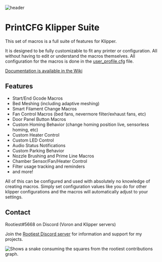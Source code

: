 <!--
 Copyright (C) 2023 Chris Laprade (chris@rootiest.com)

 This file is part of printcfg.

 printcfg is free software: you can redistribute it and/or modify
 it under the terms of the GNU General Public License as published by
 the Free Software Foundation, either version 3 of the License, or
 (at your option) any later version.

 printcfg is distributed in the hope that it will be useful,
 but WITHOUT ANY WARRANTY; without even the implied warranty of
 MERCHANTABILITY or FITNESS FOR A PARTICULAR PURPOSE.  See the
 GNU General Public License for more details.

 You should have received a copy of the GNU General Public License
 along with printcfg.  If not, see <http://www.gnu.org/licenses/>.
-->

<!--
#####################################
##      Printcfg Documentation     ##
##      Version 4.0.0 2023-6-5     ##
#####################################
-->

![header](docs/pretty_header.png)

# PrintCFG Klipper Suite

This set of macros is a full suite of features for Klipper.

It is designed to be fully customizable to fit any printer or configuration. All without having to edit or understand the macros themselves. All configuration for the macros is done in the [user_profile.cfg](profiles/default/variables.cfg) file.

[Documentation is available in the Wiki](https://github.com/rootiest/printcfg/wiki)

## Features

- Start/End Gcode Macros
- Bed Meshing (including adaptive meshing)
- Smart Filament Change Macros
- Fan Control Macros (bed fans, nevermore filter/exhaust fans, etc)
- Door Panel Button Macros
- Custom Homing Behavior (change homing position live, sensorless homing, etc)
- Custom Heater Control
- Custom LED Control
- Audio Status Notifications
- Custom Parking Behavior
- Nozzle Brushing and Prime Line Macros
- Chamber Sensor/Fan/Heater Control
- Filter usage tracking and reminders
- and more!

All of this can be configured and used with absolutely no knowledge of creating macros. Simply set configuration values like you do for other klipper configurations and the macros will automatically adjust to your settings.

## Contact

Rootiest#5668 on Discord (Voron and Klipper servers)

Join the [Rootiest Discord server](https://discord.gg/AYjVSvrVF2) for information and support for my projects.

<picture>
  <source media="(prefers-color-scheme: dark)" srcset="https://raw.githubusercontent.com/rootiest/zippy_guides/main/resources/github-snake-dark.svg">
  <source media="(prefers-color-scheme: light)" srcset="https://raw.githubusercontent.com/rootiest/zippy_guides/main/resources/github-snake.svg">
  <img alt="Shows a snake consuming the squares from the rootiest contributions graph." src="https://raw.githubusercontent.com/rootiest/zippy_guides/main/resources/github-snake.svg">
</picture>
